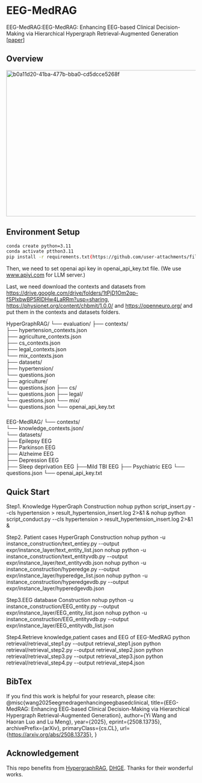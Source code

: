 # EEG-MedRAG

EEG-MedRAG:EEG-MedRAG: Enhancing EEG-based Clinical Decision-Making via Hierarchical Hypergraph Retrieval-Augmented Generation [[paper](https://arxiv.org/abs/2503.21322)]

##  Overview 

<img width="765" height="389" alt="b0a11d20-41ba-477b-bba0-cd5dcce5268f" src="https://github.com/user-attachments/assets/47110688-e487-4f3f-9557-7cf40d8f7e9c" />


## Environment Setup
```bash
conda create python=3.11
conda activate ptthon3.11
pip install -r requirements.txt(https://github.com/user-attachments/files/21887616/F3.pdf)

```

Then, we need to set openai api key in openai_api_key.txt file. (We use www.apiyi.com for LLM server.)

Last, we need download the contexts and datasets from https://drive.google.com/drive/folders/1tPjD1Om2qp-fSPlxbwBP5RlDHw4LaRRm?usp=sharing, https://physionet.org/content/chbmit/1.0.0/ and https://openneuro.org/ and put them in the contexts and datasets folders.


HyperGraphRAG/
└── evaluation/
    ├── contexts/   
        ├── hypertension_contexts.json   
        ├── agriculture_contexts.json    
        ├── cs_contexts.json                  
        ├── legal_contexts.json                    
        └── mix_contexts.json    
    ├── datasets/           
        ├── hypertension/                             
            └── questions.json     
        ├── agriculture/                            
            └── questions.json 
        ├── cs/                            
            └── questions.json 
        ├── legal/                             
            └── questions.json 
        └── mix/                              
            └── questions.json
    └── openai_api_key.txt                               

###
EEG-MedRAG/
    └──  contexts/                    
        └── knowledge_contexts.json/    
    └── datasets/           
        ├── Epilepsy EEG                                
        ├── Parkinson EEG                           
        ├── Alzheime EEG                           
        ├── Depression EEG                              
        ├── Sleep deprivation EEG
        ├──Mild TBI EEG
        ├── Psychiatric EEG
        └── questions.json
     └── openai_api_key.txt 

## Quick Start

Step1. Knowledge HyperGraph Construction
nohup python script_insert.py --cls hypertension > result_hypertension_insert.log 2>&1 &
nohup python script_conduct.py --cls hypertension > result_hypertension_insert.log 2>&1 &

Step2. Patient cases HyperGraph Construction
nohup python -u instance_construction/text_entiey.py --output expr/instance_layer/text_entity_list.json 
nohup python -u instance_construction/text_entityvdb.py --output expr/instance_layer/text_entityvdb.json 
nohup python -u instance_construction/hyperedge.py --output expr/instance_layer/hyperedge_list.json
nohup python -u instance_construction/hyperedgevdb.py --output expr/instance_layer/hyperedgevdb.json

Step3.EEG database Construction
nohup python -u instance_construction/EEG_entity.py --output expr/instance_layer/EEG_entity_list.json 
nohup python -u instance_construction/EEG_entityvdb.py --output expr/instance_layer/EEG_entityvdb_list.json 

Step4.Retrieve knowledge,patient cases and EEG of EEG-MedRAG
python retrieval/retrieval_step1.py --output retrieval_step1.json 
python retrieval/retrieval_step2.py --output retrieval_step2.json 
python retrieval/retrieval_step3.py --output retrieval_step3.json
python retrieval/retrieval_step4.py --output retrieval_step4.json  


## BibTex
If you find this work is helpful for your research, please cite:
@misc{wang2025eegmedragenhancingeegbasedclinical,
      title={EEG-MedRAG: Enhancing EEG-based Clinical Decision-Making via Hierarchical Hypergraph Retrieval-Augmented Generation}, 
      author={Yi Wang and Haoran Luo and Lu Meng},
      year={2025},
      eprint={2508.13735},
      archivePrefix={arXiv},
      primaryClass={cs.CL},
      url={https://arxiv.org/abs/2508.13735}, 
}





## Acknowledgement

This repo benefits from [HypergraphRAG](https://github.com/LHRLAB/HyperGraphRAG), [DHGE](https://github.com/LHRLAB/DHGE).  Thanks for their wonderful works.
